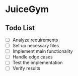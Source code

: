 # JuiceGym

## Todo List

- [ ] Analyze requirements
- [ ] Set up necessary files
- [ ] Implement main functionality
- [ ] Handle edge cases
- [ ] Test the implementation
- [ ] Verify results
